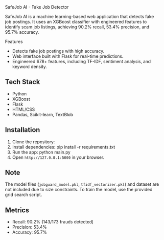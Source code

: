 SafeJob AI - Fake Job Detector

SafeJob AI is a machine learning-based web application that detects fake job postings. It uses an XGBoost classifier with engineered features to identify scam job listings, achieving 90.2% recall, 53.4% precision, and 95.7% accuracy.

Features
- Detects fake job postings with high accuracy.
- Web interface built with Flask for real-time predictions.
- Engineered 678+ features, including TF-IDF, sentiment analysis, and keyword density.

## Tech Stack
- Python
- XGBoost
- Flask
- HTML/CSS
- Pandas, Scikit-learn, TextBlob

## Installation
1. Clone the repository: 
2. Install dependencies: pip install -r requirements.txt
3. Run the app: python main.py
4. Open `http://127.0.0.1:5000` in your browser.

## Note
The model files (`jobguard_model.pkl`, `tfidf_vectorizer.pkl`) and dataset are not included due to size constraints. To train the model, use the provided grid search script.

## Metrics
- Recall: 90.2% (143/173 frauds detected)
- Precision: 53.4%
- Accuracy: 95.7%